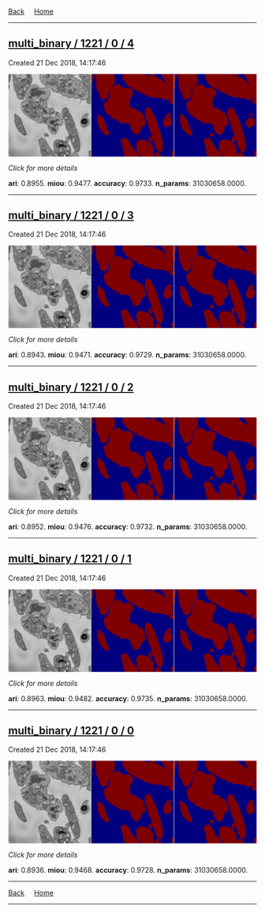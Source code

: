 
[Back](..)&nbsp;&nbsp;&nbsp;&nbsp;&nbsp;[Home](https://leapmanlab.github.io/snapshots)

---

<div class="summary"><a href="4"><h2>multi_binary / 1221 / 0 / 4</h2></a><p>Created 21 Dec 2018, 14:17:46
</p><a href="4"><img src="4/media/summary.png" align="center"></a><p>
<i>Click for more details</i>
</p></div>

**ari**: 0.8955. **miou**: 0.9477. **accuracy**: 0.9733. **n_params**: 31030658.0000. 

---

<div class="summary"><a href="3"><h2>multi_binary / 1221 / 0 / 3</h2></a><p>Created 21 Dec 2018, 14:17:46
</p><a href="3"><img src="3/media/summary.png" align="center"></a><p>
<i>Click for more details</i>
</p></div>

**ari**: 0.8943. **miou**: 0.9471. **accuracy**: 0.9729. **n_params**: 31030658.0000. 

---

<div class="summary"><a href="2"><h2>multi_binary / 1221 / 0 / 2</h2></a><p>Created 21 Dec 2018, 14:17:46
</p><a href="2"><img src="2/media/summary.png" align="center"></a><p>
<i>Click for more details</i>
</p></div>

**ari**: 0.8952. **miou**: 0.9476. **accuracy**: 0.9732. **n_params**: 31030658.0000. 

---

<div class="summary"><a href="1"><h2>multi_binary / 1221 / 0 / 1</h2></a><p>Created 21 Dec 2018, 14:17:46
</p><a href="1"><img src="1/media/summary.png" align="center"></a><p>
<i>Click for more details</i>
</p></div>

**ari**: 0.8963. **miou**: 0.9482. **accuracy**: 0.9735. **n_params**: 31030658.0000. 

---

<div class="summary"><a href="0"><h2>multi_binary / 1221 / 0 / 0</h2></a><p>Created 21 Dec 2018, 14:17:46
</p><a href="0"><img src="0/media/summary.png" align="center"></a><p>
<i>Click for more details</i>
</p></div>

**ari**: 0.8936. **miou**: 0.9468. **accuracy**: 0.9728. **n_params**: 31030658.0000. 

---

[Back](..)&nbsp;&nbsp;&nbsp;&nbsp;&nbsp;[Home](https://leapmanlab.github.io/snapshots)

---